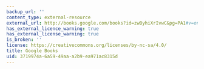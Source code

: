 ```yaml
---
backup_url: ''
content_type: external-resource
external_url: http://books.google.com/books?id=zwByhiXrIvwC&pg=PA1#v=onepage
has_external_licence_warning: true
has_external_license_warning: true
is_broken: ''
license: https://creativecommons.org/licenses/by-nc-sa/4.0/
title: Google Books
uid: 3719974a-6a59-49aa-a2b9-ea971ac8315d
---
```

